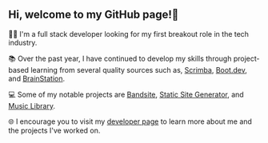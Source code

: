 ## Hi, welcome to my GitHub page!👋

👨‍💻 I'm a full stack developer looking for my first breakout role in the tech industry.

📚 Over the past year, I have continued to develop my skills through project-based learning from several quality sources such as, [Scrimba](https://scrimba.com/home), [Boot.dev](https://www.boot.dev/), and [BrainStation](https://brainstation.io/online/software-engineering-bootcamp).

💻 Some of my notable projects are [Bandsite](./james-ahn-bandsite), [Static Site Generator](./static-site-generator), 
and [Music Library](./music-library-with-auth).

🌐 I encourage you to visit my [developer page](https://www.jamesahn.dev/) to learn more about me and the projects I've worked on.

<!--
**j-stax/j-stax** is a ✨ _special_ ✨ repository because its `README.md` (this file) appears on your GitHub profile.

Here are some ideas to get you started:

- 🔭 I’m currently working on ...
- 🌱 I’m currently learning ...
- 👯 I’m looking to collaborate on ...
- 🤔 I’m looking for help with ...
- 💬 Ask me about ...
- 📫 How to reach me: ...
- 😄 Pronouns: ...
- ⚡ Fun fact: ...
-->
